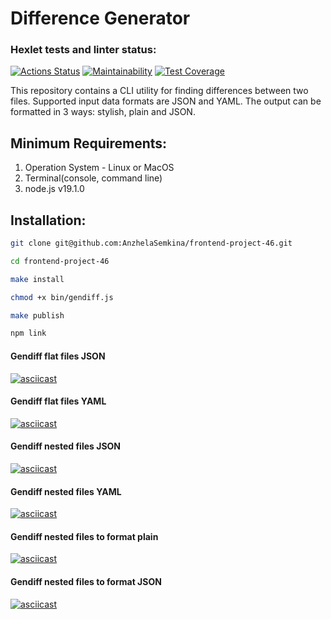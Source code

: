 # Difference Generator

### Hexlet tests and linter status:

[![Actions Status](https://github.com/AnzhelaSemkina/frontend-project-46/workflows/hexlet-check/badge.svg)](https://github.com/AnzhelaSemkina/frontend-project-46/actions)
[![Maintainability](https://api.codeclimate.com/v1/badges/4e01237fceb948c1d6c2/maintainability)](https://codeclimate.com/github/AnzhelaSemkina/frontend-project-46/maintainability)
[![Test Coverage](https://api.codeclimate.com/v1/badges/4e01237fceb948c1d6c2/test_coverage)](https://codeclimate.com/github/AnzhelaSemkina/frontend-project-46/test_coverage)

This repository contains a CLI utility for finding differences between two files. Supported input data formats are JSON and YAML. The output can be formatted in 3 ways: stylish, plain and JSON.

## Minimum Requirements:

1. Operation System - Linux or MacOS
2. Terminal(console, command line)
3. node.js v19.1.0

## Installation:

```bash
git clone git@github.com:AnzhelaSemkina/frontend-project-46.git
```

```bash
cd frontend-project-46
```

```bash
make install
```

```bash
chmod +x bin/gendiff.js
```

```bash
make publish
```

```bash
npm link
```

#### Gendiff flat files JSON

[![asciicast](https://asciinema.org/a/x1jzT5tOyPEZrIZmxHKp6PWVs.svg)](https://asciinema.org/a/x1jzT5tOyPEZrIZmxHKp6PWVs)

#### Gendiff flat files YAML

[![asciicast](https://asciinema.org/a/ROq0bO65jiEUqz3lBMsi1LiqY.svg)](https://asciinema.org/a/ROq0bO65jiEUqz3lBMsi1LiqY)

#### Gendiff nested files JSON

[![asciicast](https://asciinema.org/a/5697UQdqAMakSgkPOnNpNqocp.svg)](https://asciinema.org/a/5697UQdqAMakSgkPOnNpNqocp)

#### Gendiff nested files YAML

[![asciicast](https://asciinema.org/a/7Wwp34Z0qy1xVARAqvx686pEP.svg)](https://asciinema.org/a/7Wwp34Z0qy1xVARAqvx686pEP)

#### Gendiff nested files to format plain

[![asciicast](https://asciinema.org/a/Y55XHfpeTr8xUh6Nzx32Xu6p2.svg)](https://asciinema.org/a/Y55XHfpeTr8xUh6Nzx32Xu6p2)

#### Gendiff nested files to format JSON

[![asciicast](https://asciinema.org/a/tpEvEOjmDq0K8hpCk0chjY6ZC.svg)](https://asciinema.org/a/tpEvEOjmDq0K8hpCk0chjY6ZC)
